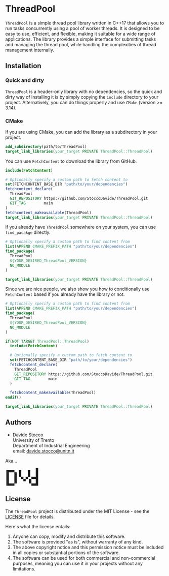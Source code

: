 # ThreadPool

`ThreadPool` is a simple thread pool library written in C++17 that allows you to run tasks concurrently using a pool of worker threads. It is designed to be easy to use, efficient, and flexible, making it suitable for a wide range of applications. The library provides a simple interface for submitting tasks and managing the thread pool, while handling the complexities of thread management internally.

## Installation

### Quick and dirty

`ThreadPool` is a header-only library with no dependencies, so the quick and dirty way of installing it is by simply copying the `include` directory to your project. Alternatively, you can do things properly and use `CMake` (version >= 3.14).

### CMake

If you are using CMake, you can add the library as a subdirectory in your project.

```cmake
add_subdirectory(path/to/ThreadPool)
target_link_libraries(your_target PRIVATE ThreadPool::ThreadPool)
```

You can use `FetchContent` to download the library from GitHub.

```cmake
include(FetchContent)

# Optionally specify a custom path to fetch content to
set(FETCHCONTENT_BASE_DIR "path/to/your/dependencies")
fetchcontent_declare(
  ThreadPool
  GIT_REPOSITORY https://github.com/StoccoDavide/ThreadPool.git
  GIT_TAG        main
)
fetchcontent_makeavailable(ThreadPool)
target_link_libraries(your_target PRIVATE ThreadPool::ThreadPool)
```

If you already have `ThreadPool` somewhere on your system, you can use `find_pacakge` directly.

```cmake
# Optionally specify a custom path to find content from
list(APPEND CMAKE_PREFIX_PATH "path/to/your/dependencies")
find_package(
  ThreadPool
  ${YOUR_DESIRED_ThreadPool_VERSION}
  NO_MODULE
)

target_link_libraries(your_target PRIVATE ThreadPool::ThreadPool)
```

Since we are nice people, we also show you how to conditionally use `FetchContent` based if you already have the library or not.

```cmake
# Optionally specify a custom path to find content from
list(APPEND CMAKE_PREFIX_PATH "path/to/your/dependencies")
find_package(
  ThreadPool
  ${YOUR_DESIRED_ThreadPool_VERSION}
  NO_MODULE
)

if(NOT TARGET ThreadPool::ThreadPool)
  include(FetchContent)

  # Optionally specify a custom path to fetch content to
  set(FETCHCONTENT_BASE_DIR "path/to/your/dependencies")
  fetchcontent_declare(
    ThreadPool
    GIT_REPOSITORY https://github.com/StoccoDavide/ThreadPool.git
    GIT_TAG        main
  )

  fetchcontent_makeavailable(ThreadPool)
endif()

target_link_libraries(your_target PRIVATE ThreadPool::ThreadPool)
```

## Authors

- Davide Stocco <br>
  University of Trento <br>
  Department of Industrial Engineering <br>
  email: davide.stocco@unitn.it

Aka...

```
▗▄▄▄  ▄   ▄  ▐▌
▐▌  █ █   █  ▐▌
▐▌  █  ▀▄▀▗▞▀▜▌
▐▙▄▄▀     ▝▚▄▟▌

```

## License

The `ThreadPool` project is distributed under the MIT License - see the [LICENSE](https://StoccoDavide.github.io/ThreadPool/LICENSE) file for details.

Here's what the license entails:

1. Anyone can copy, modify and distribute this software.
2. The software is provided "as is", without warranty of any kind.
3. The above copyright notice and this permission notice must be included in all copies or substantial portions of the software.
4. The software can be used for both commercial and non-commercial purposes, meaning you can use it in your projects without any limitations.
